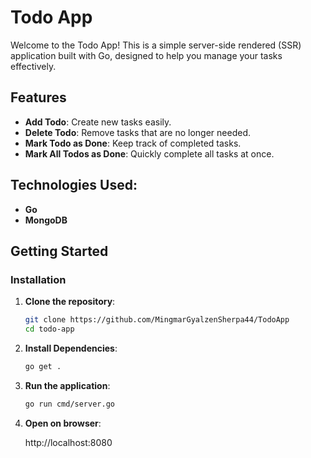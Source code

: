 # Todo App

Welcome to the Todo App! This is a simple server-side rendered (SSR) application built with Go, designed to help you manage your tasks effectively. 

## Features

- **Add Todo**: Create new tasks easily.
- **Delete Todo**: Remove tasks that are no longer needed.
- **Mark Todo as Done**: Keep track of completed tasks.
- **Mark All Todos as Done**: Quickly complete all tasks at once.

## Technologies Used:

- **Go**
- **MongoDB**

## Getting Started

### Installation

1. **Clone the repository**:

   ```bash
   git clone https://github.com/MingmarGyalzenSherpa44/TodoApp
   cd todo-app

2. **Install Dependencies**:

    ```bash
    go get .

3. **Run the application**:

    ```bash
    go run cmd/server.go

4. **Open on browser**:

    http://localhost:8080